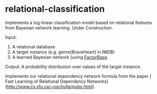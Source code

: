 # relational-classification
Implements a log-linear classification model based  on relational features from Bayesian network learning. Under Construction.

Input: 

1. A relational database
2. A target instance (e.g. genre(BraveHeart) in IMDB)
3. A learned Bayesian network (using [FactorBase](https://github.com/sfu-cl-lab/FactorBase).

Output: A probability distribution over values of the target instance. 

Implements our relational dependency network formula from the paper [
Fast Learning of Relational Dependency Networks] (http://www.cs.sfu.ca/~oschulte/pubs.html). 

